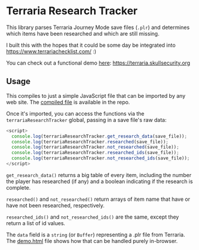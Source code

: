 # Terraria Research Tracker

This library parses Terraria Journey Mode save files (`.plr`) and determines
which items have been researched and which are still missing.

I built this with the hopes that it could be some day be integrated into
https://www.terrariachecklist.com/ :)

You can check out a functional demo [here](https://terraria.skullsecurity.org):
https://terraria.skullsecurity.org

## Usage

This compiles to just a simple JavaScript file that can be imported by any
web site. The [compiled file](dist/terraria-research-tracker.js) is available
in the repo.

Once it's imported, you can access the functions via the
`terrariaResearchTracker` global, passing in a save file's raw data:

```js
<script>
  console.log(terrariaResearchTracker.get_research_data(save_file));
  console.log(terrariaResearchTracker.researched(save_file));
  console.log(terrariaResearchTracker.not_researched(save_file));
  console.log(terrariaResearchTracker.researched_ids(save_file));
  console.log(terrariaResearchTracker.not_researched_ids(save_file));
</script>
```

`get_research_data()` returns a big table of every item, including the number
the player has researched (if any) and a boolean indicating if the research
is complete.

`researched()` and `not_researched()` return arrays of item name that have or
have not been researched, respectively.

`researched_ids()` and `not_researched_ids()` are the same, except they return
a list of id values.

The `data` field is a `string` (or `Buffer`) representing a .plr file from
Terraria. The [demo.html](/dist/demo.html) file shows how that can be handled
purely in-browser.
